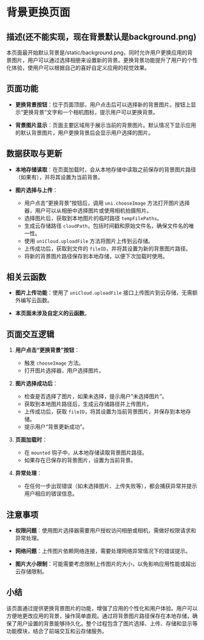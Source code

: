 # 背景更换页面

## 描述(还不能实现，现在背景默认是background.png)

本页面最开始默认背景是/static/background.png，同时允许用户更换应用的背景图片，用户可以通过选择相册来设置新的背景。更换背景功能提升了用户的个性化体验，使用户可以根据自己的喜好自定义应用的视觉效果。

## 页面功能

- **更换背景按钮**：位于页面顶部，用户点击后可以选择新的背景图片。按钮上显示“更换背景”文字和一个相机图标，提示用户可以更换背景。
  
- **背景图片显示**：页面主要区域用于展示当前的背景图片。默认情况下显示应用的默认背景图片，用户更换背景后会显示用户选择的图片。

## 数据获取与更新

- **本地存储读取**：在页面加载时，会从本地存储中读取之前保存的背景图片路径（如果有），并将其设置为当前背景。

- **图片选择与上传**：
  - 用户点击“更换背景”按钮后，调用 `uni.chooseImage` 方法打开图片选择器，用户可以从相册中选择图片或使用相机拍摄照片。
  - 选择图片后，获取到本地图片的临时路径 `tempFilePaths`。
  - 生成云存储路径 `cloudPath`，包括时间戳和原始文件名，确保文件名的唯一性。
  - 使用 `uniCloud.uploadFile` 方法将图片上传到云存储。
  - 上传成功后，获取到文件的 `fileID`，并将其设置为新的背景图片路径。
  - 将新的背景图片路径保存到本地存储，以便下次加载时使用。

## 相关云函数

- **图片上传功能**：使用了 `uniCloud.uploadFile` 接口上传图片到云存储，无需额外编写云函数。

- **本页面未涉及自定义的云函数**。

## 页面交互逻辑

1. **用户点击“更换背景”按钮**：
   - 触发 `chooseImage` 方法。
   - 打开图片选择器，用户选择图片。

2. **图片选择成功后**：
   - 检查是否选择了图片，如果未选择，提示用户“未选择图片”。
   - 获取到本地图片路径后，生成云存储路径并上传图片。
   - 上传成功后，获取 `fileID`，将其设置为当前背景图片，并保存到本地存储。
   - 提示用户“背景更新成功”。

3. **页面加载时**：
   - 在 `mounted` 钩子中，从本地存储读取背景图片路径。
   - 如果存在已保存的背景图片，设置为当前背景。

4. **异常处理**：
   - 在任何一步出现错误（如未选择图片、上传失败等），都会捕获异常并提示用户相应的错误信息。

## 注意事项

- **权限问题**：使用图片选择器需要用户授权访问相册或相机，需做好权限请求和异常处理。

- **网络问题**：上传图片依赖网络连接，需要处理网络异常情况下的错误提示。

- **图片大小限制**：可能需要考虑限制上传图片的大小，以免影响应用性能或超出云存储限制。

## 小结

该页面通过提供更换背景图片的功能，增强了应用的个性化和用户体验。用户可以方便地更改应用的背景，操作简单直观。通过将背景图片路径保存在本地存储，确保了用户设置的背景能够持久化。整个过程包含了图片选择、上传、存储和显示等功能模块，结合了前端交互和云存储服务。
